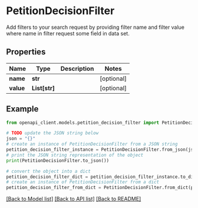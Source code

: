 # PetitionDecisionFilter

Add filters to your search request by providing filter name and filter value where name in filter request some field in data set.

## Properties

Name | Type | Description | Notes
------------ | ------------- | ------------- | -------------
**name** | **str** |  | [optional] 
**value** | **List[str]** |  | [optional] 

## Example

```python
from openapi_client.models.petition_decision_filter import PetitionDecisionFilter

# TODO update the JSON string below
json = "{}"
# create an instance of PetitionDecisionFilter from a JSON string
petition_decision_filter_instance = PetitionDecisionFilter.from_json(json)
# print the JSON string representation of the object
print(PetitionDecisionFilter.to_json())

# convert the object into a dict
petition_decision_filter_dict = petition_decision_filter_instance.to_dict()
# create an instance of PetitionDecisionFilter from a dict
petition_decision_filter_from_dict = PetitionDecisionFilter.from_dict(petition_decision_filter_dict)
```
[[Back to Model list]](../README.md#documentation-for-models) [[Back to API list]](../README.md#documentation-for-api-endpoints) [[Back to README]](../README.md)


